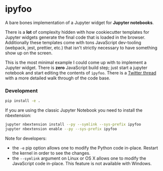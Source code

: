 # ipyfoo

A bare bones implementation of a Jupyter widget for **Jupyter notebooks**.

There is a **lot** of complexity hidden with how cookiecutter
templates for Jupyter widgets generate the final code that
is loaded in the browser. Additionally these templates come
with tons JavaScript dev-tooling (webpack, jest, prettier, etc.) 
that isn't strictly necessary to have something show up on 
the screen.

This is the most minimal example I could come up with to
implement a Jupyter widget. There is **zero** JavaScript
build step; just start a jupyter notebook and start
editing the contents of `ipyfoo`. There is a [Twitter thread](https://twitter.com/trevmanz/status/1491815033734668288)
with a more detailed walk through of the code base.

### Development

```bash
pip install -e .
```

If you are using the classic Jupyter Notebook you need to install the nbextension:

```bash
jupyter nbextension install --py --symlink --sys-prefix ipyfoo
jupyter nbextension enable --py --sys-prefix ipyfoo
```

Note for developers:

- the `-e` pip option allows one to modify the Python code in-place. Restart the kernel in order to see the changes.
- the `--symlink` argument on Linux or OS X allows one to modify the JavaScript code in-place. This feature is not available with Windows.

